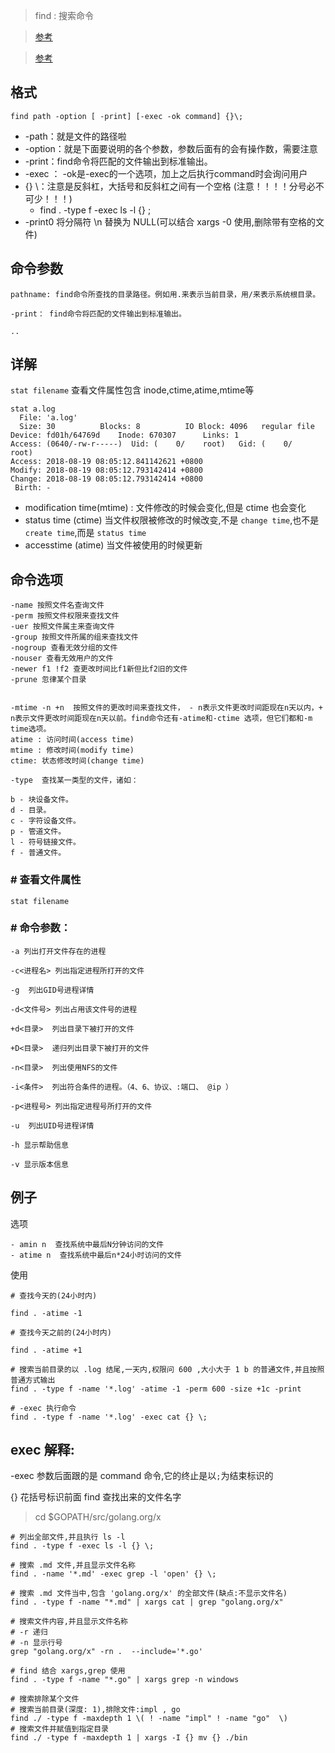 > find : 搜索命令 

> [参考](http://blog.51cto.com/13572810/2065800)

> [参考](http://man.linuxde.net/find)

格式
----

    find path -option [ -print] [-exec -ok command] {}\;
    
- -path：就是文件的路径啦
- -option：就是下面要说明的各个参数，参数后面有的会有操作数，需要注意
- -print：find命令将匹配的文件输出到标准输出。
- -exec ： -ok是-exec的一个选项，加上之后执行command时会询问用户
- {} \：注意是反斜杠，大括号和反斜杠之间有一个空格 (注意！！！！分号必不可少！！！)
  - find . -type f -exec ls -l {} \;
- -print0 将分隔符 \n 替换为 NULL(可以结合 xargs -0 使用,删除带有空格的文件)

命令参数
----

    pathname: find命令所查找的目录路径。例如用.来表示当前目录，用/来表示系统根目录。 

    -print： find命令将匹配的文件输出到标准输出。 

    ..

详解
----

`stat filename` 查看文件属性包含 inode,ctime,atime,mtime等

    stat a.log
      File: 'a.log'
      Size: 30        	Blocks: 8          IO Block: 4096   regular file
    Device: fd01h/64769d	Inode: 670307      Links: 1
    Access: (0640/-rw-r-----)  Uid: (    0/    root)   Gid: (    0/    root)
    Access: 2018-08-19 08:05:12.841142621 +0800
    Modify: 2018-08-19 08:05:12.793142414 +0800
    Change: 2018-08-19 08:05:12.793142414 +0800
     Birth: -

- modification time(mtime) : 文件修改的时候会变化,但是 ctime 也会变化
- status time (ctime) 当文件权限被修改的时候改变,不是 `change time`,也不是`create time`,而是 `status time`
- accesstime (atime) 当文件被使用的时候更新




命令选项
----


    -name 按照文件名查询文件
    -perm 按照文件权限来查找文件
    -uer 按照文件属主来查询文件
    -group 按照文件所属的组来查找文件
    -nogroup 查看无效分组的文件
    -nouser 查看无效用户的文件
    -newer f1 !f2 查更改时间比f1新但比f2旧的文件
    -prune 忽律某个目录
    
    
    -mtime -n +n  按照文件的更改时间来查找文件， - n表示文件更改时间距现在n天以内，+ n表示文件更改时间距现在n天以前。find命令还有-atime和-ctime 选项，但它们都和-m time选项。
    atime : 访问时间(access time)
    mtime : 修改时间(modify time)
    ctime: 状态修改时间(change time)

    -type  查找某一类型的文件，诸如：

    b - 块设备文件。
    d - 目录。
    c - 字符设备文件。
    p - 管道文件。
    l - 符号链接文件。
    f - 普通文件。


### # 查看文件属性

    stat filename 

### # 命令参数：

    -a 列出打开文件存在的进程

    -c<进程名> 列出指定进程所打开的文件

    -g  列出GID号进程详情

    -d<文件号> 列出占用该文件号的进程

    +d<目录>  列出目录下被打开的文件

    +D<目录>  递归列出目录下被打开的文件

    -n<目录>  列出使用NFS的文件

    -i<条件>  列出符合条件的进程。（4、6、协议、:端口、 @ip ）

    -p<进程号> 列出指定进程号所打开的文件

    -u  列出UID号进程详情

    -h 显示帮助信息

    -v 显示版本信息



例子
----

选项

    - amin n  查找系统中最后N分钟访问的文件
    - atime n  查找系统中最后n*24小时访问的文件

使用

    # 查找今天的(24小时内)

    find . -atime -1

    # 查找今天之前的(24小时内)

    find . -atime +1

    # 搜索当前目录的以 .log 结尾,一天内,权限问 600 ,大小大于 1 b 的普通文件,并且按照普通方式输出
    find . -type f -name '*.log' -atime -1 -perm 600 -size +1c -print
    
    # -exec 执行命令
    find . -type f -name '*.log' -exec cat {} \;
    
    
    



exec 解释:
----

-exec 参数后面跟的是 command 命令,它的终止是以`;`为结束标识的

{} 花括号标识前面 find 查找出来的文件名字

> cd $GOPATH/src/golang.org/x 

    # 列出全部文件,并且执行 ls -l
    find . -type f -exec ls -l {} \;

    # 搜索 .md 文件,并且显示文件名称
    find . -name '*.md' -exec grep -l 'open' {} \; 

    # 搜索 .md 文件当中,包含 'golang.org/x' 的全部文件(缺点:不显示文件名)
    find . -type f -name "*.md" | xargs cat | grep "golang.org/x"

    # 搜索文件内容,并且显示文件名称
    # -r 递归
    # -n 显示行号
    grep "golang.org/x" -rn .  --include='*.go'
    
    # find 结合 xargs,grep 使用
    find . -type f -name "*.go" | xargs grep -n windows

    # 搜索排除某个文件
    # 搜索当前目录(深度: 1),排除文件:impl , go
    find ./ -type f -maxdepth 1 \( ! -name "impl" ! -name "go"  \)
    # 搜索文件并赋值到指定目录
    find ./ -type f -maxdepth 1 | xargs -I {} mv {} ./bin   